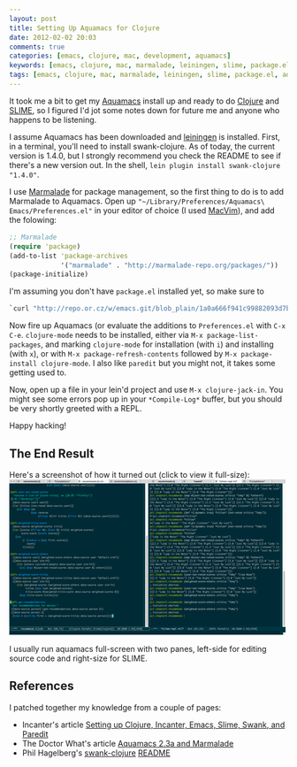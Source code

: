 ```yaml
---
layout: post
title: Setting Up Aquamacs for Clojure
date: 2012-02-02 20:03
comments: true
categories: [emacs, clojure, mac, development, aquamacs]
keywords: [emacs, clojure, mac, marmalade, leiningen, slime, package.el, aquamacs]
tags: [emacs, clojure, mac, marmalade, leiningen, slime, package.el, aquamacs]
---
```

It took me a bit to get my [Aquamacs](http://www.aquamacs.org) install
up and ready to do [Clojure](http://www.clojure.org)
and [SLIME](http://common-lisp.net/project/slime/), so I figured I'd jot
some notes down for future me and anyone who happens to be listening.

I assume Aquamacs has been downloaded and 
[leiningen](https://github.com/technomancy/leiningen) is installed. First,
in a terminal, you'll need to install swank-clojure. As of today, the
current version is 1.4.0, but I strongly recommend you check the README
to see if there's a new version out. In the shell, 
`lein plugin install swank-clojure "1.4.0"`.

I use [Marmalade](http://marmalade-repo.org/) for package management, so 
the first thing to do is to add Marmalade to Aquamacs. Open up
`"~/Library/Preferences/Aquamacs\ Emacs/Preferences.el"` in your editor
of choice (I used [MacVim](https://code.google.com/p/macvim/)), and add 
the folowing:

```clojure
;; Marmalade
(require 'package)
(add-to-list 'package-archives
             '("marmalade" . "http://marmalade-repo.org/packages/"))
(package-initialize)
```

I'm assuming you don't have `package.el` installed yet, so make sure to

```bash
`curl "http://repo.or.cz/w/emacs.git/blob_plain/1a0a666f941c99882093d7bd08ced15033bc3f0c:/lisp/emacs-lisp/package.el" > ~/Library/Preferences/Aquamacs\ Emacs/package.el`
```

Now fire up Aquamacs (or evaluate the additions to `Preferences.el` with
`C-x C-e`. `clojure-mode` needs to be installed, either via `M-x package-list-packages`, 
and marking `clojure-mode` for installation (with `i`) and installing
(with `x`), or with `M-x package-refresh-contents` followed by
`M-x package-install clojure-mode`. I also like `paredit` but you 
might not, it takes some getting used to.

Now, open up a file in your lein'd project and use `M-x clojure-jack-in`. 
You might see some errors pop up in your `*Compile-Log*` buffer, but you
should be very shortly greeted with a REPL.

Happy hacking!

## The End Result
Here's a screenshot of how it turned out (click to view it full-size):
[![aquamacs-clojure thumbnail](/img/aquamacs-clojure.t.png)](/img/aquamacs-clojure.png)

I usually run aquamacs full-screen with two panes, left-side for editing
source code and right-size for SLIME.

## References
I patched together my knowledge from a couple of pages:

* Incanter's article [Setting up Clojure, Incanter, Emacs, Slime, Swank, and Paredit](http://data-sorcery.org/2009/12/20/getting-started/)
* The Doctor What's article [Aquamacs 2.3a and Marmalade](http://docwhat.org/2011/08/aquamacs-2-3a-and-marmalade/)
* Phil Hagelberg's [swank-clojure](https://github.com/technomancy/swank-clojure) [README](https://github.com/technomancy/swank-clojure/blob/master/README.md)
